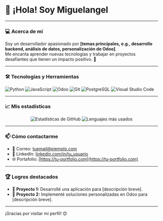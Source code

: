 # 👋 ¡Hola! Soy Miguelangel 

<!--![GitHub Followers](https://img.shields.io/github/followers/tu_usuario?style=social)  
![GitHub Stars](https://img.shields.io/github/stars/tu_usuario?style=social) -->

---

### 💻 Acerca de mí  
Soy un desarrollador apasionado por **[temas principales, e.g., desarrollo backend, análisis de datos, personalización de Odoo]**.  
Me encanta aprender nuevas tecnologías y trabajar en proyectos desafiantes que tienen un impacto positivo. 🌟  

---

### 🛠️ Tecnologías y Herramientas
![Python](https://img.shields.io/badge/-Python-3776AB?logo=python&logoColor=white&style=flat-square)
![JavaScript](https://img.shields.io/badge/-JavaScript-F7DF1E?logo=javascript&logoColor=black&style=flat-square)
![Odoo](https://img.shields.io/badge/-Odoo-87329D?logo=odoo&logoColor=white&style=flat-square)
![Git](https://img.shields.io/badge/-Git-F05032?logo=git&logoColor=white&style=flat-square)
![PostgreSQL](https://img.shields.io/badge/-PostgreSQL-336791?logo=postgresql&logoColor=white&style=flat-square)
![Visual Studio Code](https://img.shields.io/badge/-VS%20Code-007ACC?logo=visual-studio-code&logoColor=white&style=flat-square)

---

### 📈 Mis estadísticas
<p align="center">
  <img src="https://github-readme-stats.vercel.app/api?username=tu_usuario&show_icons=true&theme=radical" alt="Estadísticas de GitHub" />
  <img src="https://github-readme-stats.vercel.app/api/top-langs/?username=tu_usuario&layout=compact&theme=radical" alt="Lenguajes más usados" />
</p>

---

### 📫 Cómo contactarme
- 📧 Correo: [tuemail@ejemplo.com](mailto:tuemail@ejemplo.com)  
- 💼 LinkedIn: [linkedin.com/in/tu_usuario](https://linkedin.com/in/tu_usuario)  
- 🌐 Portafolio: [https://tu-portfolio.com](https://tu-portfolio.com)

---

### 🏆 Logros destacados
- 🚀 **Proyecto 1:** Desarrollé una aplicación para [descripción breve].  
- 🏅 **Proyecto 2:** Implementé soluciones personalizadas en Odoo para [descripción breve].  

---

¡Gracias por visitar mi perfil! 😊  
